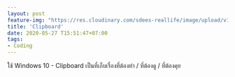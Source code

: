 ```yaml
---
layout: post
feature-img: "https://res.cloudinary.com/sdees-reallife/image/upload/v1555658919/sample_feature_img.png"
title: 'Clipboard'
date: 2020-05-27 T15:51:47+07:00
tags:
- Coding
---
```

ใช้ Windows 10 - Clipboard เป็นที่เก็บเรื่องที่ต้องทำ / ที่ต้องดู / ที่ต้องคุย

<i class="fa fa-child" style="color:plum"></i>
